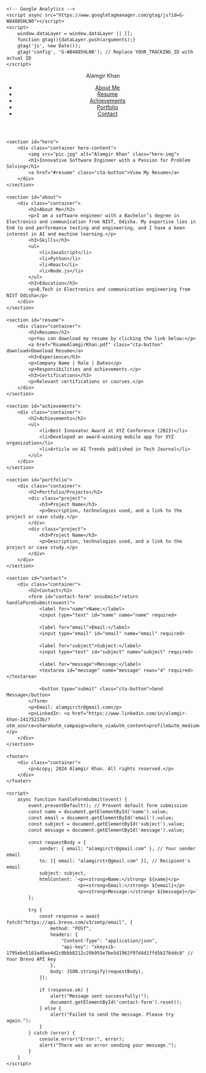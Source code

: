 <!DOCTYPE html>
<html lang="en">
<head>
    <meta charset="UTF-8">
    <meta name="viewport" content="width=device-width, initial-scale=1.0">
    <title>Alamgir Khan - Software Engineer</title>
    <link rel="stylesheet" href="styles.css">
    <!-- Google Font -->
    <link href="https://fonts.googleapis.com/css2?family=Roboto:wght@400;700&display=swap" rel="stylesheet">

    <!-- Google Analytics -->
    <script async src="https://www.googletagmanager.com/gtag/js?id=G-W84885HLN0"></script>
    <script>
        window.dataLayer = window.dataLayer || [];
        function gtag(){dataLayer.push(arguments);}
        gtag('js', new Date());
        gtag('config', 'G-W84885HLN0'); // Replace YOUR_TRACKING_ID with actual ID
    </script>
</head>
<body>
    <header>
        <div class="container">
            <div class="logo">Alamgir Khan</div>
            <nav>
                <ul>
                    <li><a href="#about">About Me</a></li>
                    <li><a href="#resume">Resume</a></li>
                    <li><a href="#achievements">Achievements</a></li>
                    <li><a href="#portfolio">Portfolio</a></li>
                    <li><a href="#contact">Contact</a></li>
                </ul>
            </nav>
        </div>
    </header>

    <section id="hero">
        <div class="container hero-content">
            <img src="pic.jpg" alt="Alamgir Khan" class="hero-img">
            <h1>Innovative Software Engineer with a Passion for Problem Solving</h1>
            <a href="#resume" class="cta-button">View My Resume</a>
        </div>
    </section>

    <section id="about">
        <div class="container">
            <h2>About Me</h2>
            <p>I am a software engineer with a Bachelor’s degree in Electronics and communication from NIST, Odisha. My expertise lies in End to end performance testing and engineering, and I have a keen interest in AI and machine learning.</p>
            <h3>Skills</h3>
            <ul>
                <li>JavaScript</li>
                <li>Python</li>
                <li>React</li>
                <li>Node.js</li>
            </ul>
            <h3>Education</h3>
            <p>B.Tech in Electronics and communication engineering from NIST Odisha</p>
        </div>
    </section>

    <section id="resume">
        <div class="container">
            <h2>Resume</h2>
            <p>You can download my resume by clicking the link below:</p>
            <a href="RsumeAlamgirKhan.pdf" class="cta-button" download>Download Resume</a>
            <h3>Experience</h3>
            <p>Company Name | Role | Dates</p>
            <p>Responsibilities and achievements.</p>
            <h3>Certifications</h3>
            <p>Relevant certifications or courses.</p>
        </div>
    </section>

    <section id="achievements">
        <div class="container">
            <h2>Achievements</h2>
            <ul>
                <li>Best Innovator Award at XYZ Conference (2023)</li>
                <li>Developed an award-winning mobile app for XYZ organization</li>
                <li>Article on AI Trends published in Tech Journal</li>
            </ul>
        </div>
    </section>

    <section id="portfolio">
        <div class="container">
            <h2>Portfolio/Projects</h2>
            <div class="project">
                <h3>Project Name</h3>
                <p>Description, technologies used, and a link to the project or case study.</p>
            </div>
            <div class="project">
                <h3>Project Name</h3>
                <p>Description, technologies used, and a link to the project or case study.</p>
            </div>
        </div>
    </section>

    <section id="contact">
        <div class="container">
            <h2>Contact</h2>
            <form id="contact-form" onsubmit="return handleFormSubmit(event)">
                <label for="name">Name:</label>
                <input type="text" id="name" name="name" required>

                <label for="email">Email:</label>
                <input type="email" id="email" name="email" required>

                <label for="subject">Subject:</label>
                <input type="text" id="subject" name="subject" required>

                <label for="message">Message:</label>
                <textarea id="message" name="message" rows="4" required></textarea>

                <button type="submit" class="cta-button">Send Message</button>
            </form>
            <p>Email: alamgirctr@gmail.com</p>
            <p>LinkedIn: <a href="https://www.linkedin.com/in/alamgir-khan-24175213b/?utm_source=share&utm_campaign=share_via&utm_content=profile&utm_medium=ios_app">linkedin.com</a></p>
        </div>
    </section>

    <footer>
        <div class="container">
            <p>&copy; 2024 Alamgir Khan. All rights reserved.</p>
        </div>
    </footer>

    <script>
        async function handleFormSubmit(event) {
            event.preventDefault(); // Prevent default form submission
            const name = document.getElementById('name').value;
            const email = document.getElementById('email').value;
            const subject = document.getElementById('subject').value;
            const message = document.getElementById('message').value;

            const requestBody = {
                sender: { email: "alamgirctr@gmail.com" }, // Your sender email
                to: [{ email: "alamgirctr@gmail.com" }], // Recipient's email
                subject: subject,
                htmlContent: `<p><strong>Name:</strong> ${name}</p>
                              <p><strong>Email:</strong> ${email}</p>
                              <p><strong>Message:</strong> ${message}</p>`
            };

            try {
                const response = await fetch("https://api.brevo.com/v3/smtp/email", {
                    method: "POST",
                    headers: {
                        "Content-Type": "application/json",
                        "api-key": "xkeysib-1795ebe5163a45ee4d2c0bbb8212c29b955e7be5d1962f97d4d1ffd5b276ddc8" // Your Brevo API key
                    },
                    body: JSON.stringify(requestBody),
                });

                if (response.ok) {
                    alert("Message sent successfully!");
                    document.getElementById('contact-form').reset();
                } else {
                    alert("Failed to send the message. Please try again.");
                }
            } catch (error) {
                console.error("Error:", error);
                alert("There was an error sending your message.");
            }
        }
    </script>
</body>
</html>
